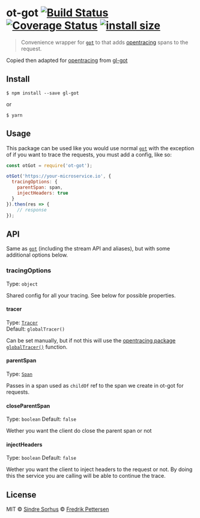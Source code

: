 # ot-got [![Build Status](https://travis-ci.com/Fumler/ot-got.svg?branch=master)](https://travis-ci.com/Fumler/ot-got) [![Coverage Status](https://coveralls.io/repos/github/Fumler/ot-got/badge.svg?branch=master)](https://coveralls.io/github/Fumler/ot-got?branch=master) [![install size](https://packagephobia.now.sh/badge?p=ot-got)](https://packagephobia.now.sh/result?p=ot-got) 

> Convenience wrapper for [`got`](https://github.com/sindresorhus/got) to that adds [opentracing](https://opentracing.io/) spans to the request.

Copied then adapted for [opentracing](https://opentracing.io/) from [gl-got](https://github.com/singapore/gl-got)

## Install

```
$ npm install --save gl-got
```

or

```
$ yarn
```


## Usage
This package can be used like you would use normal [`got`](https://github.com/sindresorhus/got) with the exception of if you want to trace the requests, you must add a config, like so:

```js
const otGot = require('ot-got');

otGot('https://your-microservice.io', {
  tracingOptions: {
    parentSpan: span,
    injectHeaders: true
  }
}).then(res => {
	// response
});
```


## API

Same as [`got`](https://github.com/sindresorhus/got) (including the stream API and aliases), but with some additional options below.

### tracingOptions

Type: `object`

Shared config for all your tracing. See below for possible properties.

#### tracer

Type: [`Tracer`](https://github.com/opentracing/opentracing-javascript/blob/master/src/tracer.ts)<br>
Default: `globalTracer()`

Can be set manually, but if not this will use the [opentracing package `globalTracer()`](https://github.com/opentracing/opentracing-javascript/blob/master/src/global_tracer.ts) function.

#### parentSpan

Type: [`Span`](https://github.com/opentracing/opentracing-javascript/blob/master/src/span.ts)

Passes in a span used as `childOf` ref to the span we create in ot-got for requests.

#### closeParentSpan

Type: `boolean`
Default: `false`<br>

Wether you want the client do close the parent span or not

#### injectHeaders

Type: `boolean`
Default: `false`<br>

Wether you want the client to inject headers to the request or not. By doing this the service you are calling will be able to continue the trace.


## License

MIT
© [Sindre Sorhus](https://sindresorhus.com)
© [Fredrik Pettersen](http://whg.no)